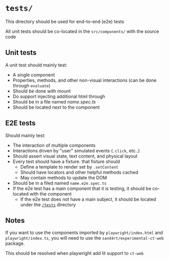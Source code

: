 # `tests/`

This directory should be used for end-to-end (e2e) tests

All unit tests should be co-located in the `src/components/` with the source code

## Unit tests

A unit test should mainly test:

- A single component
- Properties, methods, and other non-visual interactions (can be done through `evaluate`)
- Should be done with mount
- Do support injecting additional html through
- Should be in a file named _name.spec.ts_
- Should be located next to the component

## E2E tests

Should mainly test:

- The interaction of multiple components
- Interactions driven by "user" simulated events (`.click`, etc..)
- Should assert visual state, text content, and physical layout
- Every test should have a fixture. that fixture should
  - Define a template to render set by `.setContent`
  - Should have locators and other helpful methods cached
  - May contain methods to update the DOM
- Should be in a filed named `name.e2e.spec.ts`
- If the e2e test has a main component that it is testing, it should be co-located with the component
  - If the e2e test does not have a main subject, it should be located under the [`/tests`](/tests) directory

## Notes

If you want to use the components imported by `playwright/index.html` and `playwright/index.ts`, you will need to use the `sand4rt/experimental-ct-web` package.

This should be resolved when playwright add lit support to `ct-web`
